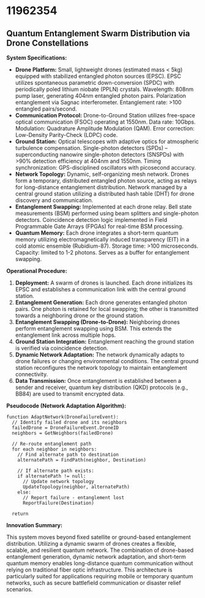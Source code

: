 # 11962354

## Quantum Entanglement Swarm Distribution via Drone Constellations

**System Specifications:**

*   **Drone Platform:** Small, lightweight drones (estimated mass < 5kg) equipped with stabilized entangled photon sources (EPSC). EPSC utilizes spontaneous parametric down-conversion (SPDC) with periodically poled lithium niobate (PPLN) crystals.  Wavelength: 808nm pump laser, generating 404nm entangled photon pairs.  Polarization entanglement via Sagnac interferometer.  Entanglement rate: >100 entangled pairs/second.
*   **Communication Protocol:** Drone-to-Ground Station utilizes free-space optical communication (FSOC) operating at 1550nm. Data rate: 10Gbps.  Modulation: Quadrature Amplitude Modulation (QAM).  Error correction: Low-Density Parity-Check (LDPC) code.
*   **Ground Station:**  Optical telescopes with adaptive optics for atmospheric turbulence compensation.  Single-photon detectors (SPDs) – superconducting nanowire single-photon detectors (SNSPDs) with >90% detection efficiency at 404nm and 1550nm.  Timing synchronization:  GPS-disciplined oscillators with picosecond accuracy.
*   **Network Topology:**  Dynamic, self-organizing mesh network.  Drones form a temporary, distributed entangled photon source, acting as relays for long-distance entanglement distribution.  Network managed by a central ground station utilizing a distributed hash table (DHT) for drone discovery and communication.
*   **Entanglement Swapping:** Implemented at each drone relay.  Bell state measurements (BSM) performed using beam splitters and single-photon detectors.  Coincidence detection logic implemented in Field Programmable Gate Arrays (FPGAs) for real-time BSM processing.
*   **Quantum Memory:** Each drone integrates a short-term quantum memory utilizing electromagnetically induced transparency (EIT) in a cold atomic ensemble (Rubidium-87). Storage time: >100 microseconds. Capacity:  limited to 1-2 photons. Serves as a buffer for entanglement swapping.

**Operational Procedure:**

1.  **Deployment:** A swarm of drones is launched. Each drone initializes its EPSC and establishes a communication link with the central ground station.
2.  **Entanglement Generation:** Each drone generates entangled photon pairs. One photon is retained for local swapping; the other is transmitted towards a neighboring drone or the ground station.
3.  **Entanglement Swapping (Drone-to-Drone):**  Neighboring drones perform entanglement swapping using BSM. This extends the entanglement link across multiple hops.
4.  **Ground Station Integration:**  Entanglement reaching the ground station is verified via coincidence detection.
5.  **Dynamic Network Adaptation:**  The network dynamically adapts to drone failures or changing environmental conditions. The central ground station reconfigures the network topology to maintain entanglement connectivity.
6.  **Data Transmission:** Once entanglement is established between a sender and receiver, quantum key distribution (QKD) protocols (e.g., BB84) are used to transmit encrypted data.

**Pseudocode (Network Adaptation Algorithm):**

```
function AdaptNetwork(DroneFailureEvent):
  // Identify failed drone and its neighbors
  failedDrone = DroneFailureEvent.DroneID
  neighbors = GetNeighbors(failedDrone)

  // Re-route entanglement path
  for each neighbor in neighbors:
    // Find alternate path to destination
    alternatePath = FindPath(neighbor, Destination)

    // If alternate path exists:
    if alternatePath != null:
      // Update network topology
      UpdateTopology(neighbor, alternatePath)
    else:
      // Report failure - entanglement lost
      ReportFailure(Destination)

  return
```

**Innovation Summary:**

This system moves beyond fixed satellite or ground-based entanglement distribution. Utilizing a dynamic swarm of drones creates a flexible, scalable, and resilient quantum network. The combination of drone-based entanglement generation, dynamic network adaptation, and short-term quantum memory enables long-distance quantum communication without relying on traditional fiber optic infrastructure. This architecture is particularly suited for applications requiring mobile or temporary quantum networks, such as secure battlefield communication or disaster relief scenarios.